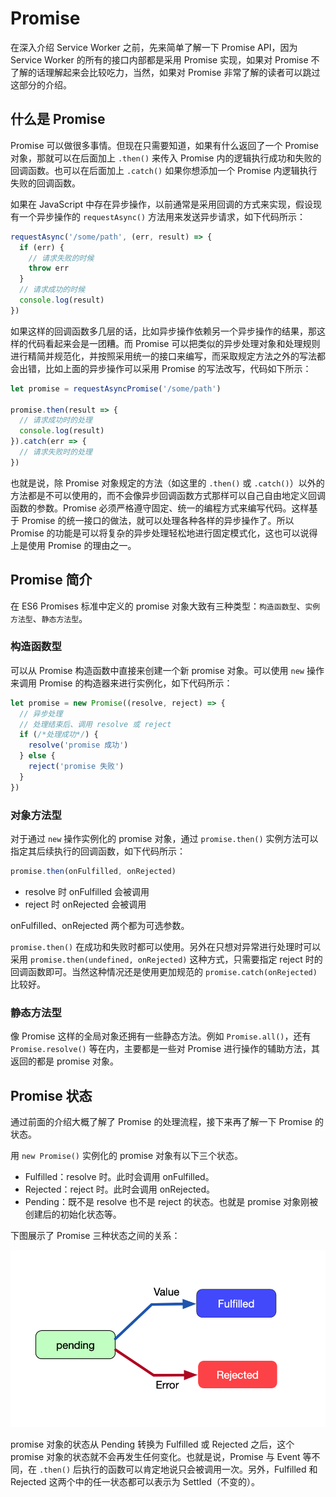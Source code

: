 # Promise

在深入介绍 Service Worker 之前，先来简单了解一下 Promise API，因为 Service Worker 的所有的接口内部都是采用 Promise 实现，如果对 Promise 不了解的话理解起来会比较吃力，当然，如果对 Promise 非常了解的读者可以跳过这部分的介绍。

## 什么是 Promise

Promise 可以做很多事情。但现在只需要知道，如果有什么返回了一个 Promise 对象，那就可以在后面加上 `.then()` 来传入 Promise 内的逻辑执行成功和失败的回调函数。也可以在后面加上 `.catch()` 如果你想添加一个 Promise 内逻辑执行失败的回调函数。

如果在 JavaScript 中存在异步操作，以前通常是采用回调的方式来实现，假设现有一个异步操作的 `requestAsync()` 方法用来发送异步请求，如下代码所示：

```js
requestAsync('/some/path', (err, result) => {
  if (err) {
    // 请求失败的时候
    throw err
  }
  // 请求成功的时候
  console.log(result)
})
```

如果这样的回调函数多几层的话，比如异步操作依赖另一个异步操作的结果，那这样的代码看起来会是一团糟。而 Promise 可以把类似的异步处理对象和处理规则进行精简并规范化，并按照采用统一的接口来编写，而采取规定方法之外的写法都会出错，比如上面的异步操作可以采用 Promise 的写法改写，代码如下所示：

```js
let promise = requestAsyncPromise('/some/path')

promise.then(result => {
  // 请求成功时的处理
  console.log(result)
}).catch(err => {
  // 请求失败时的处理
})
```

也就是说，除 Promise 对象规定的方法（如这里的 `.then()` 或 `.catch()`）以外的方法都是不可以使用的，而不会像异步回调函数方式那样可以自己自由地定义回调函数的参数。Promise 必须严格遵守固定、统一的编程方式来编写代码。这样基于 Promise 的统一接口的做法，就可以处理各种各样的异步操作了。所以 Promise 的功能是可以将复杂的异步处理轻松地进行固定模式化，这也可以说得上是使用 Promise 的理由之一。

## Promise 简介

在 ES6 Promises 标准中定义的 promise 对象大致有三种类型：`构造函数型`、`实例方法型`、`静态方法型`。

### 构造函数型

可以从 Promise 构造函数中直接来创建一个新 promise 对象。可以使用 `new` 操作来调用 Promise 的构造器来进行实例化，如下代码所示：

```js
let promise = new Promise((resolve, reject) => {
  // 异步处理
  // 处理结束后、调用 resolve 或 reject
  if (/*处理成功*/) {
    resolve('promise 成功')
  } else {
    reject('promise 失败')
  }
})
```

### 对象方法型

对于通过 `new` 操作实例化的 promise 对象，通过 `promise.then()` 实例方法可以指定其后续执行的回调函数，如下代码所示：

```js
promise.then(onFulfilled, onRejected)
```

- resolve 时 onFulfilled 会被调用
- reject 时 onRejected 会被调用

onFulfilled、onRejected 两个都为可选参数。

`promise.then()` 在成功和失败时都可以使用。另外在只想对异常进行处理时可以采用 `promise.then(undefined, onRejected)` 这种方式，只需要指定 reject 时的回调函数即可。当然这种情况还是使用更加规范的 `promise.catch(onRejected)` 比较好。

### 静态方法型

像 Promise 这样的全局对象还拥有一些静态方法。例如 `Promise.all()`，还有 `Promise.resolve()` 等在内，主要都是一些对 Promise 进行操作的辅助方法，其返回的都是 promise 对象。

## Promise 状态

通过前面的介绍大概了解了 Promise 的处理流程，接下来再了解一下 Promise 的状态。

用 `new Promise()` 实例化的 promise 对象有以下三个状态。

- Fulfilled：resolve 时。此时会调用 onFulfilled。
- Rejected：reject 时。此时会调用 onRejected。
- Pending：既不是 resolve 也不是 reject 的状态。也就是 promise 对象刚被创建后的初始化状态等。

下图展示了 Promise 三种状态之间的关系：

![Promise 的三种状态](./img/promise_states.png)

promise 对象的状态从 Pending 转换为 Fulfilled 或 Rejected 之后，这个 promise 对象的状态就不会再发生任何变化。也就是说，Promise 与 Event 等不同，在 `.then()` 后执行的函数可以肯定地说只会被调用一次。另外，Fulfilled 和 Rejected 这两个中的任一状态都可以表示为 Settled（不变的）。
